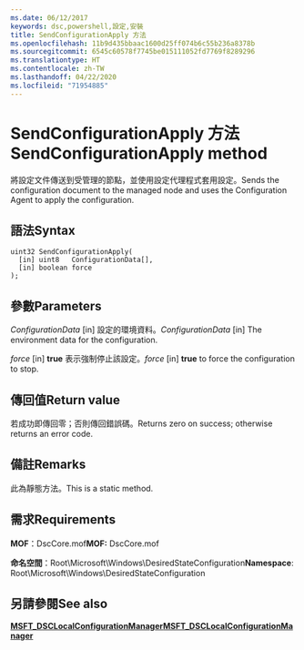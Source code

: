```yaml
---
ms.date: 06/12/2017
keywords: dsc,powershell,設定,安裝
title: SendConfigurationApply 方法
ms.openlocfilehash: 11b9d435bbaac1600d25ff074b6c55b236a8378b
ms.sourcegitcommit: 6545c60578f7745be015111052fd7769f8289296
ms.translationtype: HT
ms.contentlocale: zh-TW
ms.lasthandoff: 04/22/2020
ms.locfileid: "71954885"
---
```

# <a name="sendconfigurationapply-method"></a><span data-ttu-id="013bf-103">SendConfigurationApply 方法</span><span class="sxs-lookup"><span data-stu-id="013bf-103">SendConfigurationApply method</span></span>

<span data-ttu-id="013bf-104">將設定文件傳送到受管理的節點，並使用設定代理程式套用設定。</span><span class="sxs-lookup"><span data-stu-id="013bf-104">Sends the configuration document to the managed node and uses the Configuration Agent to apply the configuration.</span></span>

## <a name="syntax"></a><span data-ttu-id="013bf-105">語法</span><span class="sxs-lookup"><span data-stu-id="013bf-105">Syntax</span></span>

```mof
uint32 SendConfigurationApply(
  [in] uint8   ConfigurationData[],
  [in] boolean force
);
```

## <a name="parameters"></a><span data-ttu-id="013bf-106">參數</span><span class="sxs-lookup"><span data-stu-id="013bf-106">Parameters</span></span>

<span data-ttu-id="013bf-107">*ConfigurationData* \[in\] 設定的環境資料。</span><span class="sxs-lookup"><span data-stu-id="013bf-107">*ConfigurationData* \[in\] The environment data for the configuration.</span></span>

<span data-ttu-id="013bf-108">*force* \[in\] **true** 表示強制停止該設定。</span><span class="sxs-lookup"><span data-stu-id="013bf-108">*force* \[in\] **true** to force the configuration to stop.</span></span>

## <a name="return-value"></a><span data-ttu-id="013bf-109">傳回值</span><span class="sxs-lookup"><span data-stu-id="013bf-109">Return value</span></span>

<span data-ttu-id="013bf-110">若成功即傳回零；否則傳回錯誤碼。</span><span class="sxs-lookup"><span data-stu-id="013bf-110">Returns zero on success; otherwise returns an error code.</span></span>

## <a name="remarks"></a><span data-ttu-id="013bf-111">備註</span><span class="sxs-lookup"><span data-stu-id="013bf-111">Remarks</span></span>

<span data-ttu-id="013bf-112">此為靜態方法。</span><span class="sxs-lookup"><span data-stu-id="013bf-112">This is a static method.</span></span>

## <a name="requirements"></a><span data-ttu-id="013bf-113">需求</span><span class="sxs-lookup"><span data-stu-id="013bf-113">Requirements</span></span>

<span data-ttu-id="013bf-114">**MOF**：DscCore.mof</span><span class="sxs-lookup"><span data-stu-id="013bf-114">**MOF:** DscCore.mof</span></span>

<span data-ttu-id="013bf-115">**命名空間**：Root\Microsoft\Windows\DesiredStateConfiguration</span><span class="sxs-lookup"><span data-stu-id="013bf-115">**Namespace**: Root\Microsoft\Windows\DesiredStateConfiguration</span></span>

## <a name="see-also"></a><span data-ttu-id="013bf-116">另請參閱</span><span class="sxs-lookup"><span data-stu-id="013bf-116">See also</span></span>

[<span data-ttu-id="013bf-117">**MSFT_DSCLocalConfigurationManager**</span><span class="sxs-lookup"><span data-stu-id="013bf-117">**MSFT_DSCLocalConfigurationManager**</span></span>](msft-dsclocalconfigurationmanager.md)
